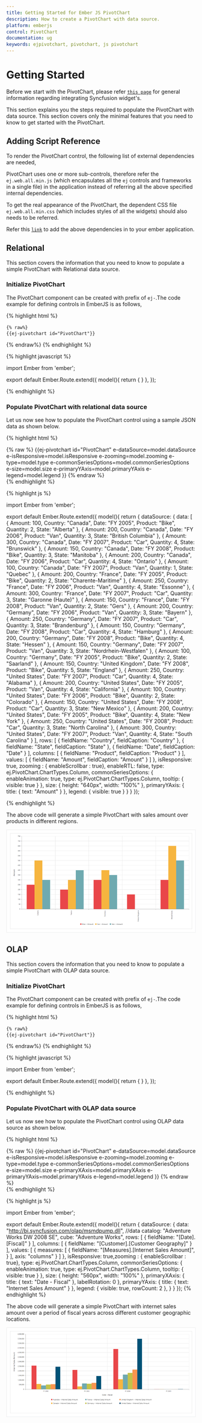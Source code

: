 ```yaml
---
title: Getting Started for Ember JS PivotChart
description: How to create a PivotChart with data source.
platform: emberjs
control: PivotChart
documentation: ug
keywords: ejpivotchart, pivotchart, js pivotchart
---
```


# Getting Started

Before we start with the PivotChart, please refer [`this page`](https://help.syncfusion.com/emberjs/getting-started) for general information regarding integrating Syncfusion widget's.

This section explains you the steps required to populate the PivotChart with data source. This section covers only the minimal features that you need to know to get started with the PivotChart.

## Adding Script Reference

To render the PivotChart control, the following list of external dependencies are needed, 

PivotChart uses one or more sub-controls, therefore refer the `ej.web.all.min.js` (which encapsulates all the `ej` controls and frameworks in a single file) in the application instead of referring all the above specified internal dependencies. 

To get the real appearance of the PivotChart, the dependent CSS file `ej.web.all.min.css` (which includes styles of all the widgets) should also needs to be referred.

Refer this [`link`](https://help.syncfusion.com/emberjs/getting-started "link") to add the above dependencies in to your ember application.

## Relational

This section covers the information that you need to know to populate a simple PivotChart with Relational data source.

### Initialize PivotChart

The PivotChart component can be created with prefix of `ej-`.The code example for defining controls in EmberJS is as follows,

{% highlight html %}

	{% raw%}
	{{ej-pivotchart id="PivotChart"}}
{% endraw%}	
{% endhighlight %}

{% highlight javascript %}

import Ember from 'ember';

export default Ember.Route.extend({
   model(){
    return {
        }
    },
});
    
{% endhighlight %}

### Populate PivotChart with relational data source

Let us now see how to populate the PivotChart control using a sample JSON data as shown below.

{% highlight html %}
	<div class="e-control">
	{% raw %}
	{{ej-pivotchart id="PivotChart" e-dataSource=model.dataSource e-isResponsive=model.isResponsive e-zooming=model.zooming e-type=model.type e-commonSeriesOptions=model.commonSeriesOptions e-size=model.size e-primaryYAxis=model.primaryYAxis e-legend=model.legend }}
	{% endraw %}
	</div>
{% endhighlight %}

{% highlight js %}

import Ember from 'ember';

export default Ember.Route.extend({
   model(){
    return {
            dataSource: {
                                data: [
									{ Amount: 100, Country: "Canada", Date: "FY 2005", Product: "Bike", Quantity: 2, State: "Alberta" },
									{ Amount: 200, Country: "Canada", Date: "FY 2006", Product: "Van", Quantity: 3, State: "British Columbia" },
									{ Amount: 300, Country: "Canada", Date: "FY 2007", Product: "Car", Quantity: 4, State: "Brunswick" },
									{ Amount: 150, Country: "Canada", Date: "FY 2008", Product: "Bike", Quantity: 3, State: "Manitoba" },
									{ Amount: 200, Country: "Canada", Date: "FY 2006", Product: "Car", Quantity: 4, State: "Ontario" },
									{ Amount: 100, Country: "Canada", Date: "FY 2007", Product: "Van", Quantity: 1, State: "Quebec" },
									{ Amount: 200, Country: "France", Date: "FY 2005", Product: "Bike", Quantity: 2, State: "Charente-Maritime" },
									{ Amount: 250, Country: "France", Date: "FY 2006", Product: "Van", Quantity: 4, State: "Essonne" },
									{ Amount: 300, Country: "France", Date: "FY 2007", Product: "Car", Quantity: 3, State: "Garonne (Haute)" },
									{ Amount: 150, Country: "France", Date: "FY 2008", Product: "Van", Quantity: 2, State: "Gers" },
									{ Amount: 200, Country: "Germany", Date: "FY 2006", Product: "Van", Quantity: 3, State: "Bayern" },
									{ Amount: 250, Country: "Germany", Date: "FY 2007", Product: "Car", Quantity: 3, State: "Brandenburg" },
									{ Amount: 150, Country: "Germany", Date: "FY 2008", Product: "Car", Quantity: 4, State: "Hamburg" },
									{ Amount: 200, Country: "Germany", Date: "FY 2008", Product: "Bike", Quantity: 4, State: "Hessen" },
									{ Amount: 150, Country: "Germany", Date: "FY 2007", Product: "Van", Quantity: 3, State: "Nordrhein-Westfalen" },
									{ Amount: 100, Country: "Germany", Date: "FY 2005", Product: "Bike", Quantity: 2, State: "Saarland" },
									{ Amount: 150, Country: "United Kingdom", Date: "FY 2008", Product: "Bike", Quantity: 5, State: "England" },
									{ Amount: 250, Country: "United States", Date: "FY 2007", Product: "Car", Quantity: 4, State: "Alabama" },
									{ Amount: 200, Country: "United States", Date: "FY 2005", Product: "Van", Quantity: 4, State: "California" },
									{ Amount: 100, Country: "United States", Date: "FY 2006", Product: "Bike", Quantity: 2, State: "Colorado" },
									{ Amount: 150, Country: "United States", Date: "FY 2008", Product: "Car", Quantity: 3, State: "New Mexico" },
									{ Amount: 200, Country: "United States", Date: "FY 2005", Product: "Bike", Quantity: 4, State: "New York" },
									{ Amount: 250, Country: "United States", Date: "FY 2008", Product: "Car", Quantity: 3, State: "North Carolina" },
									{ Amount: 300, Country: "United States", Date: "FY 2007", Product: "Van", Quantity: 4, State: "South Carolina" }
								],
                                rows: [
                                        {
                                            fieldName: "Country",
                                            fieldCaption: "Country"
                                        },
                                        {
                                            fieldName: "State",
                                            fieldCaption: "State"
                                        },
                                        {
                                            fieldName: "Date",
                                            fieldCaption: "Date"
                                        }
                                    ],
                                    columns: [
                                        {
                                            fieldName: "Product",
                                            fieldCaption: "Product"
                                        }
                                    ],
                                    values: [
                                        {
                                            fieldName: "Amount",
                                            fieldCaption: "Amount"
                                        }
                                    ]
                            },
							isResponsive: true,
							zooming : { enableScrollbar : true},
							enableRTL: false,
							type: ej.PivotChart.ChartTypes.Column,
                            commonSeriesOptions: {
								enableAnimation: true,
								type: ej.PivotChart.ChartTypes.Column, tooltip: { visible: true }
							},
							size: { height: "640px", width: "100%" },
							primaryYAxis: { title: { text: "Amount" } },
							legend: { visible: true }
        }
    }
});

{% endhighlight %}

The above code will generate a simple PivotChart with sales amount over products in different regions.

![](getting-started_images/purejs.png)

## OLAP

This section covers the information that you need to know to populate a simple PivotChart with OLAP data source.


### Initialize PivotChart

The PivotChart component can be created with prefix of `ej-`.The code example for defining controls in EmberJS is as follows,

{% highlight html %}

	{% raw%}
	{{ej-pivotchart id="PivotChart"}}
{% endraw%}	
{% endhighlight %}

{% highlight javascript %}

import Ember from 'ember';

export default Ember.Route.extend({
   model(){
    return {
        }
    },
});
    
{% endhighlight %}

### Populate PivotChart with OLAP data source

Let us now see how to populate the PivotChart control using OLAP data source as shown below.

{% highlight html %}
	<div class="e-control">
	{% raw %}
	{{ej-pivotchart id="PivotChart" e-dataSource=model.dataSource e-isResponsive=model.isResponsive e-zooming=model.zooming e-type=model.type e-commonSeriesOptions=model.commonSeriesOptions e-size=model.size e-primaryXAxis=model.primaryXAxis e-primaryYAxis=model.primaryYAxis e-legend=model.legend }}
	{% endraw %}
	</div>
{% endhighlight %}

{% highlight js %}

import Ember from 'ember';

export default Ember.Route.extend({
   model(){
    return {
            dataSource: {
                                data: "http://bi.syncfusion.com/olap/msmdpump.dll", //data
                                catalog: "Adventure Works DW 2008 SE",
                                cube: "Adventure Works",
                                rows: [
                                    {
                                        fieldName: "[Date].[Fiscal]"
                                    }
                                ],
                                columns: [
                                    {
                                        fieldName: "[Customer].[Customer Geography]"
                                    }
                                ],
                                values: [
                                    {
                                        measures: [
                                            {
                                                fieldName: "[Measures].[Internet Sales Amount]",
                                            }
                                        ],
                                        axis: "columns"
                                    }
                                ]
                            },
							isResponsive: true,zooming : { enableScrollbar : true},
                            type: ej.PivotChart.ChartTypes.Column,
							commonSeriesOptions: {
								enableAnimation: true,
								type: ej.PivotChart.ChartTypes.Column, tooltip: { visible: true }
							},
							size: { height: "560px", width: "100%" },
							primaryXAxis: { title: { text: "Date - Fiscal" }, labelRotation: 0 },
							primaryYAxis: { title: { text: "Internet Sales Amount" } },
							legend: { visible: true, rowCount: 2 },
        }
    }
});
{% endhighlight %}

The above code will generate a simple PivotChart with internet sales amount over a period of fiscal years across different customer geographic locations.

![](getting-started_images/Olap.png)